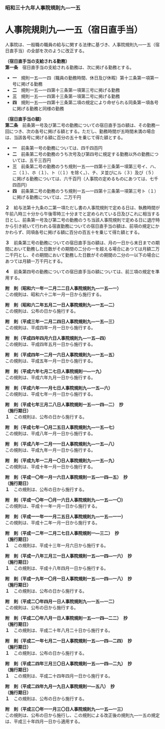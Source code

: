 ### 昭和三十九年人事院規則九―一五  
# 人事院規則九―一五（宿日直手当）  
人事院は、一般職の職員の給与に関する法律に基づき、人事院規則九―一五（宿日直手当）の全部を次のように改正する。  
  
  
**（宿日直手当の支給される勤務）**  
**第一条**　宿日直手当の支給される勤務は、次に掲げる勤務とする。  
* **一**　規則一五―一四（職員の勤務時間、休日及び休暇）第十三条第一項第一号に掲げる勤務  
* **二**　規則一五―一四第十三条第一項第三号に掲げる勤務  
* **三**　規則一五―一四第十三条第一項第二号に掲げる勤務  
* **四**　規則一五―一四第十三条第二項の規定により命ぜられる同条第一項各号に掲げる勤務と同様の勤務  
  
**（宿日直手当の額）**  
**第二条**　前条第一号及び第二号の勤務についての宿日直手当の額は、その勤務一回につき、次の各号に掲げる額とする。ただし、勤務時間が五時間未満の場合は、当該各号に掲げる額に百分の五十を乗じて得た額とする。  
* **一**　前条第一号の勤務については、四千四百円  
* **二**　前条第二号の勤務のうち次号及び第四号に規定する勤務以外の勤務については、五千三百円  
* **三**　前条第二号の勤務のうち規則一五―一四第十三条第一項第三号イ、ハ、ニ（１）、ホ（１）、ト（（１）を除く。）、チ、ヌ並びにル（３）及び（５）に掲げる勤務については、六千百円（人事院の定めるものにあつては、七千四百円）  
* **四**　前条第二号の勤務のうち規則一五―一四第十三条第一項第三号ト（１）に掲げる勤務については、二万千円  
  
**２**　給与法第十九条の二第一項ただし書の人事院規則で定める日は、執務時間が午前八時三十分から午後零時三十分までと定められている日及びこれに相当する日とし、前条第一号及び第二号の勤務のうち当該人事院規則で定める日に退庁時から引き続いて行われる宿直勤務についての宿日直手当の額は、前項の規定にかかわらず、同項各号に掲げる額に百分の百五十を乗じて得た額とする。  
  
**３**　前条第三号の勤務についての宿日直手当の額は、月の一日から末日までの期間において勤務した日数がその期間の二分の一を超える場合にあつては月額二万二千円とし、その期間において勤務した日数がその期間の二分の一以下の場合にあつては月額一万千円とする。  
  
**４**　前条第四号の勤務についての宿日直手当の額については、前三項の規定を準用する。  
  
**附　則（昭和六一年一二月二二日人事院規則九―一五―一）**  
この規則は、昭和六十二年一月一日から施行する。  
  
**附　則（昭和六二年五月二一日人事院規則九―一五―二）**  
この規則は、公布の日から施行する。  
  
**附　則（平成三年一二月二四日人事院規則九―一五―三）**  
この規則は、平成四年一月一日から施行する。  
  
**附　則（平成四年四月六日人事院規則九―一五―四）**  
この規則は、平成四年五月一日から施行する。  
  
**附　則（平成四年一二月一六日人事院規則九―一五―五）**  
この規則は、平成五年一月一日から施行する。  
  
**附　則（平成六年七月二七日人事院規則一―一九）**  
この規則は、平成六年九月一日から施行する。  
  
**附　則（平成六年一一月七日人事院規則九―一五―六）**  
この規則は、平成七年一月一日から施行する。  
  
**附　則（平成七年三月二八日人事院規則一五―一四―二）　抄**  
**（施行期日）**  
**１**　この規則は、公布の日から施行する。  
  
**附　則（平成七年一〇月二五日人事院規則九―一五―七）**  
この規則は、平成八年一月一日から施行する。  
  
**附　則（平成八年一二月一一日人事院規則九―一五―八）**  
この規則は、平成九年一月一日から施行する。  
  
**附　則（平成九年一二月一〇日人事院規則九―一五―九）**  
この規則は、平成十年一月一日から施行する。  
  
**附　則（平成一〇年一月一六日人事院規則一五―一四―五）　抄**  
**（施行期日）**  
**１**　この規則は、公布の日から施行する。  
  
**附　則（平成一〇年一〇月一六日人事院規則九―一五―一〇）**  
この規則は、平成十一年一月一日から施行する。  
  
**附　則（平成一一年一一月二五日人事院規則九―一五―一一）**  
この規則は、平成十二年一月一日から施行する。  
  
**附　則（平成一二年一二月二七日人事院規則一―三二）　抄**  
**（施行期日）**  
**１**　この規則は、平成十三年一月六日から施行する。  
  
**附　則（平成一八年三月三一日人事院規則一五―一四―一六）　抄**  
**（施行期日）**  
**１**　この規則は、平成十八年四月一日から施行する。  
  
**附　則（平成一九年一〇月一日人事院規則一五―一四―一八）　抄**  
**（施行期日）**  
**１**　この規則は、公布の日から施行する。  
  
**附　則（平成二〇年四月一日人事院規則九―一五―一二）**  
この規則は、公布の日から施行する。  
  
**附　則（平成二〇年八月一日人事院規則一五―一四―二二）　抄**  
**（施行期日）**  
**１**　この規則は、平成二十年八月二十日から施行する。  
  
**附　則（平成二一年七月二一日人事院規則一五―一四―二四）　抄**  
**（施行期日）**  
**１**　この規則は、公布の日から施行する。  
  
**附　則（平成二四年三月三〇日人事院規則一五―一四―二九）　抄**  
**（施行期日）**  
**１**　この規則は、平成二十四年四月一日から施行する。  
  
**附　則（平成二四年九月一九日人事院規則一―五八）　抄**  
**（施行期日）**  
**１**　この規則は、公布の日から施行する。  
  
**附　則（平成三〇年一一月三〇日人事院規則九―一五―一三）**  
この規則は、公布の日から施行し、この規則による改正後の規則九―一五の規定は、平成三十年四月一日から適用する。  
  
